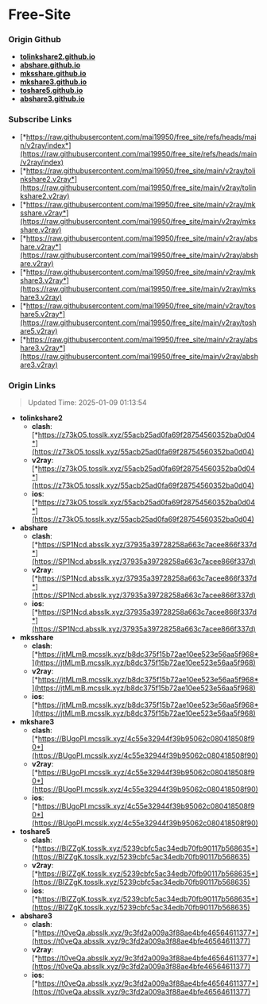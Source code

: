 # Free-Site

### Origin Github

- [**tolinkshare2.github.io**](https://github.com/tolinkshare2/tolinkshare2.github.io)
- [**abshare.github.io**](https://github.com/abshare/abshare.github.io)
- [**mksshare.github.io**](https://github.com/mksshare/mksshare.github.io)
- [**mkshare3.github.io**](https://github.com/mkshare3/mkshare3.github.io)
- [**toshare5.github.io**](https://github.com/toshare5/toshare5.github.io)
- [**abshare3.github.io**](https://github.com/abshare3/abshare3.github.io)

### Subscribe Links

- [*https://raw.githubusercontent.com/mai19950/free_site/refs/heads/main/v2ray/index*](https://raw.githubusercontent.com/mai19950/free_site/refs/heads/main/v2ray/index)
- [*https://raw.githubusercontent.com/mai19950/free_site/main/v2ray/tolinkshare2.v2ray*](https://raw.githubusercontent.com/mai19950/free_site/main/v2ray/tolinkshare2.v2ray)
- [*https://raw.githubusercontent.com/mai19950/free_site/main/v2ray/mksshare.v2ray*](https://raw.githubusercontent.com/mai19950/free_site/main/v2ray/mksshare.v2ray)
- [*https://raw.githubusercontent.com/mai19950/free_site/main/v2ray/abshare.v2ray*](https://raw.githubusercontent.com/mai19950/free_site/main/v2ray/abshare.v2ray)
- [*https://raw.githubusercontent.com/mai19950/free_site/main/v2ray/mkshare3.v2ray*](https://raw.githubusercontent.com/mai19950/free_site/main/v2ray/mkshare3.v2ray)
- [*https://raw.githubusercontent.com/mai19950/free_site/main/v2ray/toshare5.v2ray*](https://raw.githubusercontent.com/mai19950/free_site/main/v2ray/toshare5.v2ray)
- [*https://raw.githubusercontent.com/mai19950/free_site/main/v2ray/abshare3.v2ray*](https://raw.githubusercontent.com/mai19950/free_site/main/v2ray/abshare3.v2ray)

### Origin Links

> Updated Time: 2025-01-09 01:13:54

- **tolinkshare2**
  - **clash**: [*https://z73kO5.tosslk.xyz/55acb25ad0fa69f28754560352ba0d04*](https://z73kO5.tosslk.xyz/55acb25ad0fa69f28754560352ba0d04)
  - **v2ray**: [*https://z73kO5.tosslk.xyz/55acb25ad0fa69f28754560352ba0d04*](https://z73kO5.tosslk.xyz/55acb25ad0fa69f28754560352ba0d04)
  - **ios**: [*https://z73kO5.tosslk.xyz/55acb25ad0fa69f28754560352ba0d04*](https://z73kO5.tosslk.xyz/55acb25ad0fa69f28754560352ba0d04)
- **abshare**
  - **clash**: [*https://SP1Ncd.absslk.xyz/37935a39728258a663c7acee866f337d*](https://SP1Ncd.absslk.xyz/37935a39728258a663c7acee866f337d)
  - **v2ray**: [*https://SP1Ncd.absslk.xyz/37935a39728258a663c7acee866f337d*](https://SP1Ncd.absslk.xyz/37935a39728258a663c7acee866f337d)
  - **ios**: [*https://SP1Ncd.absslk.xyz/37935a39728258a663c7acee866f337d*](https://SP1Ncd.absslk.xyz/37935a39728258a663c7acee866f337d)
- **mksshare**
  - **clash**: [*https://jtMLmB.mcsslk.xyz/b8dc375f15b72ae10ee523e56aa5f968*](https://jtMLmB.mcsslk.xyz/b8dc375f15b72ae10ee523e56aa5f968)
  - **v2ray**: [*https://jtMLmB.mcsslk.xyz/b8dc375f15b72ae10ee523e56aa5f968*](https://jtMLmB.mcsslk.xyz/b8dc375f15b72ae10ee523e56aa5f968)
  - **ios**: [*https://jtMLmB.mcsslk.xyz/b8dc375f15b72ae10ee523e56aa5f968*](https://jtMLmB.mcsslk.xyz/b8dc375f15b72ae10ee523e56aa5f968)
- **mkshare3**
  - **clash**: [*https://BUgoPI.mcsslk.xyz/4c55e32944f39b95062c080418508f90*](https://BUgoPI.mcsslk.xyz/4c55e32944f39b95062c080418508f90)
  - **v2ray**: [*https://BUgoPI.mcsslk.xyz/4c55e32944f39b95062c080418508f90*](https://BUgoPI.mcsslk.xyz/4c55e32944f39b95062c080418508f90)
  - **ios**: [*https://BUgoPI.mcsslk.xyz/4c55e32944f39b95062c080418508f90*](https://BUgoPI.mcsslk.xyz/4c55e32944f39b95062c080418508f90)
- **toshare5**
  - **clash**: [*https://BIZZgK.tosslk.xyz/5239cbfc5ac34edb70fb90117b568635*](https://BIZZgK.tosslk.xyz/5239cbfc5ac34edb70fb90117b568635)
  - **v2ray**: [*https://BIZZgK.tosslk.xyz/5239cbfc5ac34edb70fb90117b568635*](https://BIZZgK.tosslk.xyz/5239cbfc5ac34edb70fb90117b568635)
  - **ios**: [*https://BIZZgK.tosslk.xyz/5239cbfc5ac34edb70fb90117b568635*](https://BIZZgK.tosslk.xyz/5239cbfc5ac34edb70fb90117b568635)
- **abshare3**
  - **clash**: [*https://t0veQa.absslk.xyz/9c3fd2a009a3f88ae4bfe46564611377*](https://t0veQa.absslk.xyz/9c3fd2a009a3f88ae4bfe46564611377)
  - **v2ray**: [*https://t0veQa.absslk.xyz/9c3fd2a009a3f88ae4bfe46564611377*](https://t0veQa.absslk.xyz/9c3fd2a009a3f88ae4bfe46564611377)
  - **ios**: [*https://t0veQa.absslk.xyz/9c3fd2a009a3f88ae4bfe46564611377*](https://t0veQa.absslk.xyz/9c3fd2a009a3f88ae4bfe46564611377)

